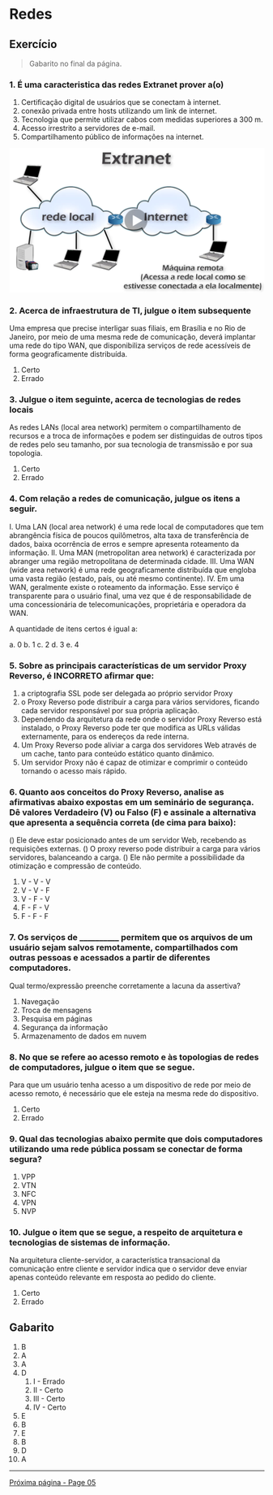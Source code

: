 # Redes 

## Exercício

> Gabarito no final da página.

### **1. É uma caracteristica das redes Extranet prover a(o)**

1. Certificação digital de usuários que se conectam à internet.
2. conexão privada entre hosts utilizando um link de internet.
3. Tecnologia que permite utilizar cabos com medidas superiores a 300 m.
4. Acesso irrestrito a servidores de e-mail.
5. Compartilhamento público de informações na internet.
  
![](../Assets/extranet.png)

### **2. Acerca de infraestrutura de TI, julgue o item subsequente**

Uma empresa que precise interligar suas filiais, em Brasília e no
Rio de Janeiro, por meio de uma mesma rede de comunicação,
deverá implantar uma rede do tipo WAN, que disponibiliza
serviços de rede acessíveis de forma geograficamente
distribuída.

1. Certo
2. Errado

### **3. Julgue o item seguinte, acerca de tecnologias de redes locais**

As redes LANs (local area network) permitem o
compartilhamento de recursos e a troca de informações e
podem ser distinguidas de outros tipos de redes pelo seu
tamanho, por sua tecnologia de transmissão e por sua
topologia.

1. Certo
2. Errado

### **4. Com relação a redes de comunicação, julgue os itens a seguir.**

I. Uma LAN (local area network) é uma rede local de computadores que tem abrangência física de poucos quilômetros, alta taxa de transferência de dados, baixa ocorrência de erros e sempre apresenta roteamento da informação.
II. Uma MAN (metropolitan area network) é caracterizada por abranger uma região metropolitana de
determinada cidade.
III. Uma WAN (wide area network) é uma rede geograficamente distribuída que engloba uma vasta região (estado, país, ou até mesmo continente).
IV. Em uma WAN, geralmente existe o roteamento da informação. Esse serviço é transparente para o usuário final, uma vez que é de responsabilidade de uma concessionária de telecomunicações, proprietária e operadora da WAN.

A quantidade de itens certos é igual a:

a. 0
b. 1
c. 2
d. 3
e. 4

### **5. Sobre as principais características de um servidor Proxy Reverso, é INCORRETO afirmar que:**

1.  a criptografia SSL pode ser delegada ao próprio servidor Proxy
2.  o Proxy Reverso pode distribuir a carga para vários servidores, ficando cada servidor responsável por sua própria aplicação.
3. Dependendo da arquitetura da rede onde o servidor Proxy Reverso está instalado, o Proxy Reverso pode ter que modifica as URLs válidas externamente, para os endereços da rede interna.
4. Um Proxy Reverso pode aliviar a carga dos servidores Web através de um cache, tanto para conteúdo estático quanto dinâmico.
5. Um servidor Proxy não é capaz de otimizar e comprimir o
conteúdo tornando o acesso mais rápido.

### **6. Quanto aos conceitos do Proxy Reverso, analise as afirmativas abaixo expostas em um seminário de segurança. Dê valores Verdadeiro (V) ou Falso (F) e assinale a alternativa que apresenta a sequência correta (de cima para baixo):**

() Ele deve estar posicionado antes de um servidor Web, recebendo as requisições
externas.
()  O proxy reverso pode distribuir a carga para vários servidores, balanceando a
carga.
() Ele não permite a possibilidade da otimização e compressão de conteúdo.

1. V - V - V
2. V - V - F
3. V - F - V
4. F - F - V
5. F - F - F

### **7. Os serviços de __________ permitem que os arquivos de um usuário sejam salvos remotamente, compartilhados com outras pessoas e acessados a partir de diferentes computadores.**

Qual termo/expressão preenche corretamente a lacuna da assertiva?

1. Navegação
2. Troca de mensagens
3. Pesquisa em páginas
4. Segurança da informação
5. Armazenamento de dados em nuvem

### **8. No que se refere ao acesso remoto e às topologias de redes de computadores, julgue o item que se segue.**

Para que um usuário tenha acesso a um dispositivo de rede por
meio de acesso remoto, é necessário que ele esteja na mesma
rede do dispositivo.

1. Certo
2. Errado

### **9. Qual das tecnologias abaixo permite que dois computadores utilizando uma rede pública possam se conectar de forma segura?**

1. VPP
2. VTN
3. NFC
4. VPN
5. NVP

### **10. Julgue o item que se segue, a respeito de arquitetura e tecnologias de sistemas de informação.**

Na arquitetura cliente-servidor, a característica transacional da comunicação entre cliente e servidor indica que o servidor deve enviar apenas conteúdo relevante em resposta ao pedido do
cliente.

1. Certo
2. Errado

## Gabarito

1. B
2. A
3. A
4. D
   1. I - Errado
   2. II - Certo
   3. III - Certo
   4. IV - Certo
5. E
6. B
7. E
8. B
9. D
10. A



* * * 
[Próxima página - Page 05](../Page%2005/readme.md)